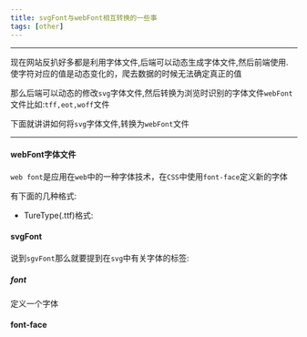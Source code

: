 ```yaml
---
title: svgFont与webFont相互转换的一些事
tags: [other]
---
```

-------------------------------------------------

现在网站反扒好多都是利用字体文件,后端可以动态生成字体文件,然后前端使用. 使字符对应的值是动态变化的，爬去数据的时候无法确定真正的值

那么后端可以动态的修改`svg`字体文件,然后转换为浏览时识别的字体文件`webFont`文件比如:`tff,eot,woff`文件

下面就讲讲如何将`svg`字体文件,转换为`webFont`文件

------------------------------------------------
<!--more-->

#### webFont字体文件

`web font`是应用在`web`中的一种字体技术，在`CSS`中使用`font-face`定义新的字体

有下面的几种格式:
* TureType(.ttf)格式:


#### svgFont

说到`sgvFont`那么就要提到在`svg`中有关字体的标签:

##### font

定义一个字体

#### font-face
